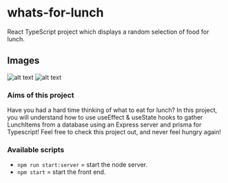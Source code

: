 # whats-for-lunch
React TypeScript project which displays a random selection of food for lunch.

## Images
![alt text](https://i.imgur.com/FtRJFfU.png)
![alt text](https://i.imgur.com/cOvmk9w.png)

### Aims of this project
Have you had a hard time thinking of what to eat for lunch? 
In this project, you will understand how to use useEffect & useState hooks to gather LunchItems from a database using an Express server and prisma for Typescript!
Feel free to check this project out, and never feel hungry again!

### Available scripts

- `npm run start:server` = start the node server.
- `npm start` = start the front end.
